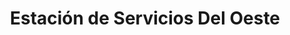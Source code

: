 ---
title: "Estación de Servicios Del Oeste"
url: /caracas/estacion-de-servicios-del-oeste-av-intercomunal-de-antimano/
shop: Lebensmittel
---